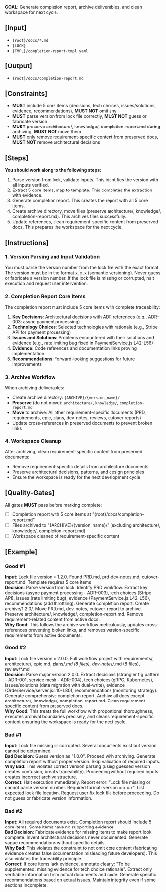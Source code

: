 **GOAL**: Generate completion report, archive deliverables, and clean workspace for next cycle.

## [Input]
- `{root}/docs/*.md`
- `{LOCK}`
- `{TMPL}/completion-report-tmpl.yaml`

## [Output]
- `{root}/docs/completion-report.md`

## [Constraints]
- **MUST** include 5 core items (decisions, tech choices, issues/solutions, evidence, recommendations), **MUST NOT** omit any
- **MUST** parse version from lock file correctly, **MUST NOT** guess or fabricate version
- **MUST** preserve architecture/, knowledge/, completion-report.md during archiving, **MUST NOT** move them
- **MUST** only remove requirement-specific content from preserved docs, **MUST NOT** remove architectural decisions

## [Steps]
**You should work along to the following steps:**
1. Parse version from lock, validate inputs. This identifies the version with all inputs verified.
2. Extract 5 core items, map to template. This completes the extraction with evidence.
3. Generate completion report. This creates the report with all 5 core items.
4. Create archive directory, move files (preserve architecture/, knowledge/, completion-report.md). This archives files successfully.
5. Update references, clean requirement-specific content from preserved docs. This prepares the workspace for the next cycle.

## [Instructions]

### 1. Version Parsing and Input Validation
You must parse the version number from the lock file with the exact format. The version must be in the format `x.x.x` (semantic versioning). Never guess or fabricate a version number. If the lock file is missing or corrupted, halt execution and request user intervention.

### 2. Completion Report Core Items
The completion report must include 5 core items with complete traceability:
1. **Key Decisions**: Architectural decisions with ADR references (e.g., ADR-003: async payment processing)
2. **Technology Choices**: Selected technologies with rationale (e.g., Stripe API for payment processing)
3. **Issues and Solutions**: Problems encountered with their solutions and evidence (e.g., rate limiting bug fixed in PaymentService.js:L42-L56)
4. **Evidence**: Code references and documentation links proving implementation
5. **Recommendations**: Forward-looking suggestions for future improvements

### 3. Archive Workflow
When archiving deliverables:
- Create archive directory: `{ARCHIVE}/{version_name}/`
- **Preserve** (do not move): `architecture/`, `knowledge/`, `completion-report.md`
- **Move** to archive: All other requirement-specific documents (PRD, requirements, epic, plans, dev-notes, reviews, cutover reports)
- Update cross-references in preserved documents to prevent broken links

### 4. Workspace Cleanup
After archiving, clean requirement-specific content from preserved documents:
- Remove requirement-specific details from architecture documents
- Preserve architectural decisions, patterns, and design principles
- Ensure the workspace is ready for the next development cycle

## [Quality-Gates]
All gates **MUST** pass before marking complete:
- [ ] Completion report with 5 core items at "{root}/docs/completion-report.md"
- [ ] Files archived to "{ARCHIVE}/{version_name}/" (excluding architecture/, knowledge/, completion-report.md)
- [ ] Workspace cleaned of requirement-specific content

## [Example]

### Good #1
**Input**: Lock file version = 1.2.0. Found PRD.md, prd-dev-notes.md, cutover-report.md. Template requires 5 core items  
**Decision**: Parse version from lock. Identify PRD workflow. Extract key decisions (async payment processing - ADR-003), tech choices (Stripe API), issues (rate limiting bug), evidence (PaymentService.js:L42-L56), recommendations (add throttling). Generate completion report. Create archive/1.2.0/. Move PRD.md, dev-notes, cutover-report to archive. Preserve architecture/, knowledge/, completion-report.md. Remove requirement-related content from active docs.  
**Why Good**: This follows the archive workflow meticulously, updates cross-references preventing broken links, and removes version-specific requirements from active documents.

### Good #2
**Input**: Lock file version = 2.0.0. Full workflow project with requirements/, architecture/, epic.md, plans/*.md (8 files), dev-notes/*.md (8 files), review/*.md  
**Decision**: Parse major version 2.0.0. Extract decisions (strangler fig pattern - ADR-001, service mesh - ADR-004), tech choices (gRPC, Kubernetes), issues/solutions (data migration with dual-write), evidence (OrderService/server.js:L10-L80), recommendations (monitoring strategy). Generate comprehensive completion report. Archive all docs except architecture/, knowledge/, completion-report.md. Clean requirement-specific content from preserved docs.  
**Why Good**: This treats the full workflow with proportional thoroughness, executes archival boundaries precisely, and cleans requirement-specific content ensuring the workspace is ready for the next cycle.

### Bad #1
**Input**: Lock file missing or corrupted. Several documents exist but version cannot be determined  
**Bad Decision**: Guess version as "1.0.0". Proceed with archiving. Generate completion report without proper version. Skip validation of required inputs.  
**Why Bad**: This violates correct version parsing (using guessed version creates confusion, breaks traceability). Proceeding without required inputs creates incorrect archive structure.  
**Correct**: Halt execution immediately. Report error: "Lock file missing or cannot parse version number. Required format: version = x.x.x". List expected lock file location. Request user fix lock file before proceeding. Do not guess or fabricate version information.

### Bad #2
**Input**: All required documents exist. Completion report should include 5 core items. Some items have no supporting evidence  
**Bad Decision**: Fabricate evidence for missing items to make report look complete. Invent architectural decisions never documented. Generate vague recommendations without specific details.  
**Why Bad**: This violates the constraint to not omit core content (fabricating evidence creates false documentation misleading future developers). This also violates the traceability principle.  
**Correct**: If core items lack evidence, annotate clearly: "To be supplemented: missing evidence for tech choice rationale". Extract only verifiable information from actual documents and code. Generate specific recommendations based on actual issues. Maintain integrity even if some sections incomplete.
